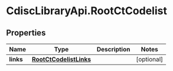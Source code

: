 # CdiscLibraryApi.RootCtCodelist

## Properties

Name | Type | Description | Notes
------------ | ------------- | ------------- | -------------
**links** | [**RootCtCodelistLinks**](RootCtCodelistLinks.md) |  | [optional] 


